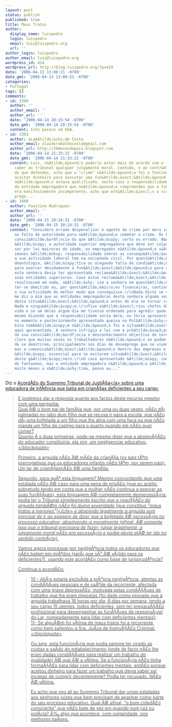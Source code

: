 ```yaml
---
layout: post
status: publish
published: true
title: Maus Tratos
author:
  display_name: luispedro
  login: luispedro
  email: luis@luispedro.org
  url: ''
author_login: luispedro
author_email: luis@luispedro.org
wordpress_id: 424
wordpress_url: http://blog.luispedro.org/?p=424
date: '2006-04-13 13:00:21 -0700'
date_gmt: '2006-04-13 13:00:21 -0700'
categories:
- Portugal
tags: []
comments:
- id: 3390
  author: ''
  author_email: ''
  author_url: ''
  date: '2006-04-14 20:15:54 -0700'
  date_gmt: '2006-04-14 20:15:54 -0700'
  content: Isto parece od EUA.
- id: 3393
  author: aLa&Atilde;&shy;de Costa
  author_email: alaideramalhocosta@gmail.com
  author_url: http://19mesesdepois.blogspot.com
  date: '2006-04-14 21:33:22 -0700'
  date_gmt: '2006-04-14 21:33:22 -0700'
  content: Luis, n&Atilde;&pound;o poderia estar mais de acordo com o facto de n&Atilde;&pound;o
    caber ao tribunal qualquer julgamento moral. contudo, e ao contr&Atilde;&iexcl;rio
    do que defendes, acho que o "crime" n&Atilde;&pound;o foi a funcion&Atilde;&iexcl;ria
    aceitar dinheiro para executar uma fun&Atilde;&sect;&Atilde;&pound;o para a qual
    n&Atilde;&pound;o estava qualificada. neste caso a responsabilidade &Atilde;&copy;
    da entidade empregadora que n&Atilde;&pound;o compreendeu que a funcion&Atilde;&iexcl;ria
    era manifestamente incompetente, acho que est&Atilde;&iexcl;s a virar o bico ao
    prego...
- id: 3400
  author: Faustino Rodrigues
  author_email: ''
  author_url: ''
  date: '2006-04-15 20:24:31 -0700'
  date_gmt: '2006-04-15 20:24:31 -0700'
  content: "Considero errado despenalizar o agente do crime por mera incompet&Atilde;&ordf;ncia
    ou falta de autoridade para n&Atilde;&pound;o cometer o crime. Os homens t&Atilde;&ordf;m
    consci&Atilde;&ordf;ncia do que &Atilde;&copy; certo ou errado. N&Atilde;&pound;o
    &Atilde;&copy; a autoridade superior empregadora que deve ser culpabilizada. Devendo
    ser por lei mairores de idade, os empregados n&Atilde;&pound;o s&Atilde;&pound;o
    imunes &Atilde;&nbsp; responsabilidade sobres as consequ&Atilde;&ordf;ncias que
    a sua actividade laboral tem na sociedade civil. Por quest&Atilde;&micro;es de
    deontologia, &Atilde;&copy;tica ou alegando falta de condi&Atilde;&sect;&Atilde;&micro;es
    para exercer devidamente a fun&Atilde;&sect;&Atilde;&pound;o para a qual foi contratada,
    esta senhora devia ter apresentado reclama&Atilde;&sect;&Atilde;&micro;es &Atilde;&nbsp;s
    suas entidades superiores. Caso estas reclama&Atilde;&sect;&Atilde;&micro;es n&Atilde;&pound;o
    resultassem em nada, a&Atilde;&shy; sim a senhora em quest&Atilde;&pound;o podia
    ter-se demitido ou, por quest&Atilde;&micro;es financeiras, continuar a exercer
    a sua actividade do melhor modo que conseguisse.\r\nNada disto se verificou, quem
    me diz a mim que as entidades empregadoras desta senhora alguma vez tiveram conhecimento
    desta situa&Atilde;&sect;&Atilde;&pound;o antes de ela se tornar cr&Atilde;&shy;tica?
    Nada e ningu&Atilde;&copy;m.\r\nTive v&Atilde;&iexcl;rios chefes durante a minha
    vida e se um deles algum dia me tivesse ordenado para agredir quem quer que fosse,
    mesmo dizendo que a responsabilidade seria dele, eu teria apresentado a demiss&Atilde;&pound;o
    no momento e posteriormente apresentado queixa na Pol&Atilde;&shy;cia Judici&Atilde;&iexcl;ria.
    Esta tamb&Atilde;&copy;m n&Atilde;&pound;o foi a situa&Atilde;&sect;&Atilde;&pound;o
    aqui apresentada. A senhora infrigia a lei com a pr&Atilde;&sup3;pria coniv&Atilde;&ordf;ncia
    da sua consci&Atilde;&ordf;ncia e desconhecimento objectivo de terceiros. &Atilde;&permil;
    claro que muitas vezes os trabalhadores n&Atilde;&pound;o se podem dar ao luxo
    de se demitirem, principalmente nos dias de desemprego que se vivem em Portugal,
    mas a comunica&Atilde;&sect;&Atilde;&pound;o dentro das empresas e organiza&Atilde;&sect;&Atilde;&micro;es
    &Atilde;&copy; essencial para se evitarem situa&Atilde;&sect;&Atilde;&micro;es
    deste g&Atilde;&copy;nero.\r\nO caso apresentado &Atilde;&copy; complexo e cheio
    de fantasmas, mas a entidade empregadora n&Atilde;&pound;o &Atilde;&copy; a culpada,
    muito menos a v&Atilde;&shy;tima, penso eu..."
---
```

<p>Diz o <a href="http:&#47;&#47;www.dgsi.pt&#47;jstj.nsf&#47;954f0ce6ad9dd8b980256b5f003fa814&#47;7b3cde591793c8b18025714d002b118c?OpenDocument">Acord&Atilde;&pound;o do Supremo Tribunal de Justi&Atilde;&sect;a<&#47;a> sobre uma educadora de inf&Atilde;&cent;ncia que batia em crian&Atilde;&sect;as deficientes a seu cargo:</p>
<blockquote><p>
 E podemos dar a resposta quanto aos factos deste recurso mesmo com uma pergunta:<br />
 Qual &Atilde;&copy; o bom pai de fam&Atilde;&shy;lia que, por uma ou duas vezes, n&Atilde;&pound;o d&Atilde;&iexcl; palmadas no rabo dum filho que se recusa ir para a escola, que n&Atilde;&pound;o d&Atilde;&iexcl; uma bofetada a um filho que lhe atira com uma faca ou que n&Atilde;&pound;o manda um filho de castigo para o quarto quando ele n&Atilde;&pound;o quer comer?<br />
 Quanto &Atilde;&nbsp;s duas primeiras, pode-se mesmo dizer que a absten&Atilde;&sect;&Atilde;&pound;o do educador constituiria, ela sim, um negligenciar educativo.<br />
<&#47;blockquote></p>
<p>Primeiro, a arguida n&Atilde;&pound;o &Atilde;&copy; m&Atilde;&pound;e da crian&Atilde;&sect;a (os pais t&Atilde;&ordf;m prerrogativas que os educadores infantis n&Atilde;&pound;o t&Atilde;&ordf;m, por serem pais). Um lar de crian&Atilde;&sect;asn&Atilde;&pound;o &Atilde;&copy; uma fam&Atilde;&shy;lia.</p>
<p>Segundo, para qu&Atilde;&ordf; esta linguagem? Mesmo concordando que uma estalada n&Atilde;&pound;o &Atilde;&copy; caso para uma pena de pris&Atilde;&pound;o (que eu aceito, sobretudo tendo em conta que a mulher n&Atilde;&pound;o continua a exercer as suas fun&Atilde;&sect;&Atilde;&micro;es), esta linguagem &Atilde;&copy; completamente desnecess&Atilde;&iexcl;ria: podia ter o Tribunal simplesmente escrito <cite>que a reac&Atilde;&sect;&Atilde;&pound;o da arguida tamb&Atilde;&copy;m n&Atilde;&pound;o foi duma severidade [que constitua "maus tratos a menores"]<&#47;cite> e absolvido legalmente a arguida sem precisar de ir ao exagero de dizer que a bofetada &Atilde;&copy; necess&Atilde;&iexcl;ria no processo educativo, absolvendo-a moralmente (afinal, &Atilde;&copy; somente isso que o tribunal precisava de fazer: julgar legalmente, o julgamento moral n&Atilde;&pound;o era necess&Atilde;&iexcl;rio e podia-devia at&Atilde;&copy; ter ido no sentido contr&Atilde;&iexcl;rio).</p>
<p>Vamos agora processar por neglig&Atilde;&ordf;ncia todos os educadores que n&Atilde;&pound;o batem em mi&Atilde;&ordm;dos (ser&Atilde;&iexcl; que s&Atilde;&sup3; &Atilde;&copy; v&Atilde;&iexcl;lido para os deficientes?), usando este acord&Atilde;&pound;o como base de jurisprud&Atilde;&ordf;ncia?</p>
<p>Continua o acord&Atilde;&pound;o:</p>
<blockquote><p>
 10 - Ali&Atilde;&iexcl;s estaria exclu&Atilde;&shy;da a pr&Atilde;&sup3;pria neglig&Atilde;&ordf;ncia, atentas as condi&Atilde;&sect;&Atilde;&micro;es pessoais e de sa&Atilde;&ordm;de da recorrente, afectada com uma grave depress&Atilde;&pound;o, motivada pelas condi&Atilde;&sect;&Atilde;&micro;es de trabalho que lhe eram impostas (foi dado como provado que a arguida trabalhava 16 horas por dia, 6 dias por semana, tendo a seu cargo 15 utentes, todos deficientes, sem ter prepara&Atilde;&sect;&Atilde;&pound;o profissional para desempenhar as fun&Atilde;&sect;&Atilde;&micro;es de respons&Atilde;&iexcl;vel do Lar, nomeadamente para lidar com deficientes mentais);<br />
 11- Se algu&Atilde;&copy;m foi v&Atilde;&shy;tima de maus tratos foi a recorrente, como bem salientou a Sra. Ju&Atilde;&shy;za de Instru&Atilde;&sect;&Atilde;&pound;o Criminal.<br />
<&#47;blockquote></p>
<p>Ou seja, esta funcion&Atilde;&iexcl;ria que podia sempre ter virado as costas e sa&Atilde;&shy;do do estabelecimento (onde de facto n&Atilde;&pound;o lhe eram dadas condi&Atilde;&sect;&Atilde;&micro;es para realizar um trabalho de qualidade) &Atilde;&copy; que &Atilde;&copy; a v&Atilde;&shy;tima. Se a funcion&Atilde;&iexcl;ria n&Atilde;&pound;o tinha forma&Atilde;&sect;&Atilde;&pound;o para lidar com deficientes mentais, ent&Atilde;&pound;o porque aceitou dinheiro para fazer um trabalho que devia saber ser incapaz de cumprir decentemente? Podia ter recusado. N&Atilde;&pound;o &Atilde;&copy; v&Atilde;&shy;tima.</p>
<p>Eu acho que vou ali ao Supremo Tribunal dar umas estaladas aos senhores juizes que bem precisam de apanhar como parte do seu processo educativo. Qual &Atilde;&copy; afinal, "o bom cidad&Atilde;&pound;o consciente" que n&Atilde;&pound;o bate de vez em quando num juiz ou pol&Atilde;&shy;cia? &Atilde;&permil; algo que acontece, com vulgaridade, nos melhores pa&Atilde;&shy;ses.</p>

